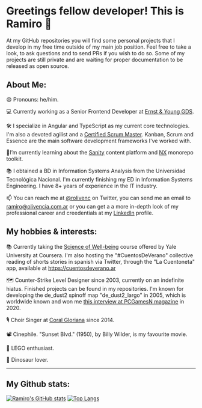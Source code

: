 # Greetings fellow developer! This is Ramiro 👋

At my GitHub repositories you will find some personal projects that I develop in my free time outside of my main job position. Feel free to take a look, to ask questions and to send PRs if you wish to do so. Some of my projects are still private and are waiting for proper documentation to be released as open source.

## About Me:
😄 Pronouns: he/him.

💻 Currently working as a Senior Frontend Developer at [Ernst & Young GDS](https://www.ey.com/).

🛠️ I specialize in Angular and TypeScript as my current core technologies. I'm also a devoted agilist and a [Certified Scrum Master](https://github.com/rolivencia/rolivencia/blob/main/csm-certificate.pdf). Kanban, Scrum and Essence are the main software development frameworks I've worked with.

🌱I’m currently learning about the [Sanity](https://sanity.io) content platform and [NX](https://nx.dev/) monorepo toolkit.

📚 I obtained a BD in Information Systems Analysis from the Universidad Tecnológica Nacional. I'm currently finishing my ED in Information Systems Engineering. I have 8+ years of experience in the IT industry.

📫 You can reach me at [@rolivenc](https://twitter.com/rolivenc) on Twitter, you can send me an email to [ramiro@olivencia.com.ar](mailto:ramiro@olivencia.com.ar) or you can get a a more in-depth look of my professional career and creedentials at my [LinkedIn](https://www.linkedin.com/in/rolivencia/) profile.

## My hobbies & interests:

📚 Currently taking  the [Science of Well-being](https://www.coursera.org/learn/the-science-of-well-being/home/welcome) course offered by Yale University at Coursera. I'm also hosting the "#CuentosDeVerano" collective reading of shorts stories in spanish via Twitter, through the "La Cuentoneta" app, available at https://cuentosdeverano.ar

🗺️ Counter-Strike Level Designer since 2003, currently on an indefinite hiatus. Finished projects can be found in my repositories. I'm known for developing the de_dust2 spinoff map "de_dust2_largo" in 2005, which is worldwide known and won me [this interview at PCGamesN magazine](https://www.pcgamesn.com/counter-strike-global-offensive/de_dust2_long) in 2020.

🎙️️ Choir Singer at [Coral Gloriana](https://www.youtube.com/channel/UCA0O1r-yInmktEcVwjDKnrw) since 2014.

📽️ Cinephile. "Sunset Blvd." (1950), by Billy Wilder, is my favourite movie.

🧱 LEGO enthusiast.

🦖 Dinosaur lover.

-----

## My Github stats:

[![Ramiro's GitHub stats](https://github-readme-stats.vercel.app/api?username=rolivencia)](https://github.com/anuraghazra/github-readme-stats) [![Top Langs](https://github-readme-stats.vercel.app/api/top-langs/?username=rolivencia&hide=php)](https://github.com/anuraghazra/github-readme-stats)


